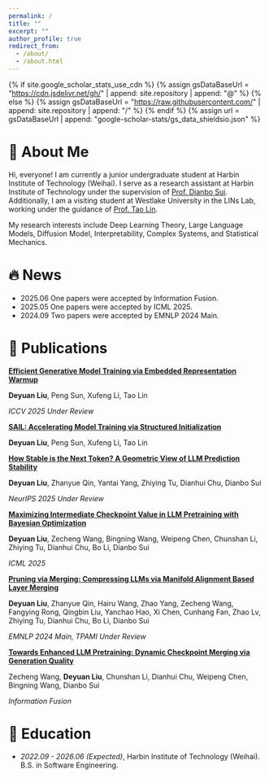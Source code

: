 ```yaml
---
permalink: /
title: ""
excerpt: ""
author_profile: true
redirect_from: 
  - /about/
  - /about.html
---
```


{% if site.google_scholar_stats_use_cdn %}
{% assign gsDataBaseUrl = "https://cdn.jsdelivr.net/gh/" | append: site.repository | append: "@" %}
{% else %}
{% assign gsDataBaseUrl = "https://raw.githubusercontent.com/" | append: site.repository | append: "/" %}
{% endif %}
{% assign url = gsDataBaseUrl | append: "google-scholar-stats/gs_data_shieldsio.json" %}

<span class='anchor' id='about-me'></span>
# 👋 About Me

Hi, everyone! I am currently a junior undergraduate student at Harbin Institute of Technology (Weihai). I serve as a research assistant at Harbin Institute of Technology under the supervision of [Prof. Dianbo Sui](https://scholar.google.com/citations?user=yi639zEAAAAJ&hl=en). Additionally, I am a visiting student at Westlake University in the LINs Lab, working under the guidance of [Prof. Tao Lin](https://scholar.google.ch/citations?user=QE9pa_cAAAAJ&hl=en). 

My research interests include Deep Learning Theory, Large Language Models, Diffusion Model, Interpretability, Complex Systems, and Statistical Mechanics.

# 🔥 News
- 2025.06 One papers were accepted by Information Fusion.
- 2025.05 One papers were accepted by ICML 2025.
- 2024.09 Two papers were accepted by EMNLP 2024 Main.

# 📝 Publications 

[**Efficient Generative Model Training via Embedded Representation Warmup**](https://arxiv.org/abs/2504.10188)

**Deyuan Liu**, Peng Sun, Xufeng Li, Tao Lin

*ICCV 2025 Under Review*

[**SAIL: Accelerating Model Training via Structured Initialization**](https://openreview.net/forum?id=MSlF3GvUXI&referrer=%5BAuthor%20Console%5D(%2Fgroup%3Fid%3DICLR.cc%2F2025%2FConference%2FAuthors%23your-submissions))

**Deyuan Liu**, Peng Sun, Xufeng Li, Tao Lin

[**How Stable is the Next Token? A Geometric View of LLM Prediction Stability**](#)

**Deyuan Liu**, Zhanyue Qin, Yantai Yang, Zhiying Tu, Dianhui Chu, Dianbo Sui

*NeurIPS 2025 Under Review*

[**Maximizing Intermediate Checkpoint Value in LLM Pretraining with Bayesian Optimization**](https://arxiv.org/abs/2403.19390)

**Deyuan Liu**, Zecheng Wang, Bingning Wang, Weipeng Chen, Chunshan Li, Zhiying Tu, Dianhui Chu, Bo Li, Dianbo Sui

*ICML 2025*


[**Pruning via Merging: Compressing LLMs via Manifold Alignment Based Layer Merging**](https://arxiv.org/abs/2406.16330)

**Deyuan Liu**, Zhanyue Qin, Hairu Wang, Zhao Yang, Zecheng Wang, Fangying Rong, Qingbin Liu, Yanchao Hao, Xi Chen, Cunhang Fan, Zhao Lv, Zhiying Tu, Dianhui Chu, Bo Li, Dianbo Sui

*EMNLP 2024 Main, TPAMI Under Review*


[**Towards Enhanced LLM Pretraining: Dynamic Checkpoint Merging via Generation Quality**](#)

Zecheng Wang, **Deyuan Liu**, Chunshan Li, Dianhui Chu, Weipeng Chen, Bingning Wang, Dianbo Sui

*Information Fusion*


# 📖 Education
- *2022.09 - 2026.06 (Expected)*, Harbin Institute of Technology (Weihai). B.S. in Software Engineering.
